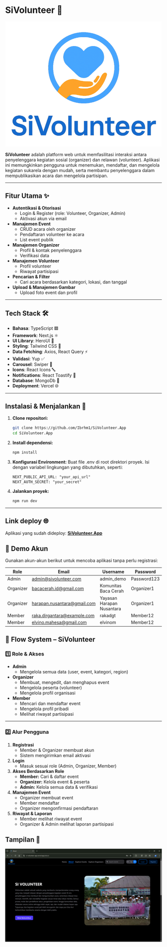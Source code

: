 # SiVolunteer 🌟

![SiVolunteer](public/Logo-SiVolunteer.png)

**SiVolunteer** adalah platform web untuk memfasilitasi interaksi antara penyelenggara kegiatan sosial (organizer) dan relawan (volunteer). Aplikasi ini memungkinkan pengguna untuk menemukan, mendaftar, dan mengelola kegiatan sukarela dengan mudah, serta membantu penyelenggara dalam mempublikasikan acara dan mengelola partisipan.

---

## Fitur Utama ✨

- **Autentikasi & Otorisasi**
  - Login & Register (role: Volunteer, Organizer, Admin)
  - Aktivasi akun via email
- **Manajemen Event**
  - CRUD acara oleh organizer
  - Pendaftaran volunteer ke acara
  - List event publik
- **Manajemen Organizer**
  - Profil & kontak penyelenggara
  - Verifikasi data
- **Manajemen Volunteer**
  - Profil volunteer
  - Riwayat partisipasi
- **Pencarian & Filter**
  - Cari acara berdasarkan kategori, lokasi, dan tanggal
- **Upload & Manajemen Gambar**
  - Upload foto event dan profil

---

## Tech Stack 🛠️

- **Bahasa**: TypeScript 🟦
- **Framework**: Next.js ⚛️
- **UI Library**: HeroUI 🎨
- **Styling**: Tailwind CSS 💨
- **Data Fetching**: Axios, React Query ⚡
- **Validasi**: Yup ✅
- **Carousel**: Swiper 🎠
- **Icons**: React Icons 🔤
- **Notifications**: React Toastify 🔔
- **Database**: MongoDb 📝
- **Deployment**: Vercel 🌐

---

## Instalasi & Menjalankan 🚀

1.  **Clone repositori:**

    ```bash
    git clone https://github.com/Ibrhm1/SiVolunteer.App
    cd SiVolunteer.App
    ```

2.  **Install dependensi:**

    ```bash
    npm install
    ```

3.  **Konfigurasi Environment:**
    Buat file .env di root direktori proyek. Isi dengan variabel lingkungan yang dibutuhkan, seperti:

    ```
    NEXT_PUBLIC_API_URL: "your_api_url"
    NEXT_AUTH_SECRET: "your_secret"
    ```

4.  **Jalankan proyek:**

    ```bash
    npm run dev
    ```

---

## Link deploy 🌐

Aplikasi yang sudah dideploy: **[SiVolunteer.App](https://si-volunteer-app.vercel.app/)**

## 🔑 Demo Akun

Gunakan akun-akun berikut untuk mencoba aplikasi tanpa perlu registrasi:

| Role      | Email                       | Username                  | Password    |
| --------- | --------------------------- | ------------------------- | ----------- |
| Admin     | admin@sivolunteer.com       | admin_demo                | Password123 |
| Organizer | bacacerah.id@gmail.com      | Komunitas Baca Cerah      | Organizer1  |
| Organizer | harapan.nusantara@gmail.com | Yayasan Harapan Nusantara | Organizer1  |
| Member    | raka.dirgantara@example.com | rakadgt                   | Member12    |
| Member    | elvino.mahesa@gmail.com     | elvinom                   | Member12    |

## 🔄 Flow System – SiVolunteer

### 1️⃣ Role & Akses

- **Admin**
  - Mengelola semua data (user, event, kategori, region)
- **Organizer**
  - Membuat, mengedit, dan menghapus event
  - Mengelola peserta (volunteer)
  - Mengelola profil organisasi
- **Member**
  - Mencari dan mendaftar event
  - Mengelola profil pribadi
  - Melihat riwayat partisipasi

---

### 2️⃣ Alur Pengguna

1. **Registrasi**
   - Member & Organizer membuat akun
   - Sistem mengirimkan email aktivasi
2. **Login**
   - Masuk sesuai role (Admin, Organizer, Member)
3. **Akses Berdasarkan Role**
   - **Member:** Cari & daftar event
   - **Organizer:** Kelola event & peserta
   - **Admin:** Kelola semua data & verifikasi
4. **Manajemen Event**
   - Organizer membuat event
   - Member mendaftar
   - Organizer mengonfirmasi pendaftaran
5. **Riwayat & Laporan**
   - Member melihat riwayat event
   - Organizer & Admin melihat laporan partisipasi

## Tampilan 📸

![tampilan](public/about.png)
